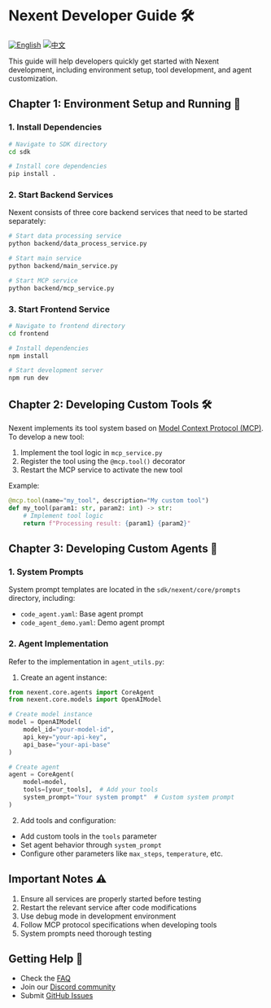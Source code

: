 # Nexent Developer Guide 🛠️

[![English](https://img.shields.io/badge/English-Guide-blue)](DEVELOPPER_NOTE.md)
[![中文](https://img.shields.io/badge/中文-指南-green)](DEVELOPPER_NOTE_CN.md)

This guide will help developers quickly get started with Nexent development, including environment setup, tool development, and agent customization.

## Chapter 1: Environment Setup and Running 🚀

### 1. Install Dependencies
```bash
# Navigate to SDK directory
cd sdk

# Install core dependencies
pip install .
```

### 2. Start Backend Services
Nexent consists of three core backend services that need to be started separately:

```bash
# Start data processing service
python backend/data_process_service.py

# Start main service
python backend/main_service.py

# Start MCP service
python backend/mcp_service.py
```

### 3. Start Frontend Service
```bash
# Navigate to frontend directory
cd frontend

# Install dependencies
npm install

# Start development server
npm run dev
```

## Chapter 2: Developing Custom Tools 🛠️

Nexent implements its tool system based on [Model Context Protocol (MCP)](https://github.com/modelcontextprotocol/python-sdk). To develop a new tool:

1. Implement the tool logic in `mcp_service.py`
2. Register the tool using the `@mcp.tool()` decorator
3. Restart the MCP service to activate the new tool

Example:
```python
@mcp.tool(name="my_tool", description="My custom tool")
def my_tool(param1: str, param2: int) -> str:
    # Implement tool logic
    return f"Processing result: {param1} {param2}"
```

## Chapter 3: Developing Custom Agents 🤖

### 1. System Prompts
System prompt templates are located in the `sdk/nexent/core/prompts` directory, including:
- `code_agent.yaml`: Base agent prompt
- `code_agent_demo.yaml`: Demo agent prompt

### 2. Agent Implementation
Refer to the implementation in `agent_utils.py`:

1. Create an agent instance:
```python
from nexent.core.agents import CoreAgent
from nexent.core.models import OpenAIModel

# Create model instance
model = OpenAIModel(
    model_id="your-model-id",
    api_key="your-api-key",
    api_base="your-api-base"
)

# Create agent
agent = CoreAgent(
    model=model,
    tools=[your_tools],  # Add your tools
    system_prompt="Your system prompt"  # Custom system prompt
)
```

2. Add tools and configuration:
- Add custom tools in the `tools` parameter
- Set agent behavior through `system_prompt`
- Configure other parameters like `max_steps`, `temperature`, etc.

## Important Notes ⚠️

1. Ensure all services are properly started before testing
2. Restart the relevant service after code modifications
3. Use debug mode in development environment
4. Follow MCP protocol specifications when developing tools
5. System prompts need thorough testing

## Getting Help 💬

- Check the [FAQ](FAQ.md)
- Join our [Discord community](https://discord.gg/tb5H3S3wyv)
- Submit [GitHub Issues](https://github.com/nexent-hub/nexent/issues) 